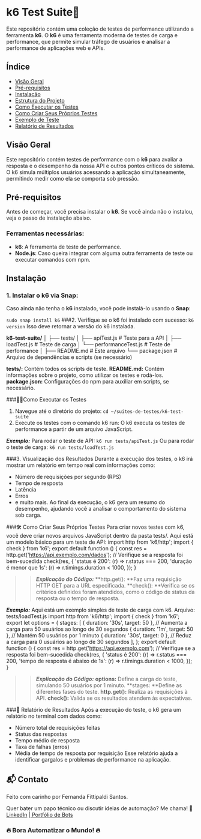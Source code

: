 # k6 Test Suite🎯

Este repositório contém uma coleção de testes de performance utilizando a ferramenta **k6**. 
O **k6** é uma ferramenta moderna de testes de carga e performance, que permite simular tráfego de usuários e analisar a performance de aplicações web e APIs.

## Índice

- [Visão Geral](#visão-geral)
- [Pré-requisitos](#pré-requisitos)
- [Instalação](#instalação)
- [Estrutura do Projeto](#estrutura-do-projeto)
- [Como Executar os Testes](#como-executar-os-testes)
- [Como Criar Seus Próprios Testes](#como-criar-seus-próprios-testes)
- [Exemplo de Teste](#exemplo-de-teste)
- [Relatório de Resultados](#relatório-de-resultados)

## Visão Geral

Este repositório contém testes de performance com o **k6** para avaliar a resposta e o desempenho da nossa API e outros pontos críticos do sistema. O k6 simula múltiplos usuários acessando a aplicação simultaneamente, permitindo medir como ela se comporta sob pressão.

## Pré-requisitos

Antes de começar, você precisa instalar o **k6**. Se você ainda não o instalou, veja o passo de instalação abaixo.

### Ferramentas necessárias:

- **k6**: A ferramenta de teste de performance.
- **Node.js**: Caso queira integrar com alguma outra ferramenta de teste ou executar comandos com npm.
  
## Instalação

### 1. Instalar o **k6** via **Snap**:

Caso ainda não tenha o **k6** instalado, você pode instalá-lo usando o **Snap**:

`sudo snap install k6`
###2. Verifique se o k6 foi instalado com sucesso:
`k6 version`
Isso deve retornar a versão do k6 instalada.

**k6-test-suite/**
│
├── tests/
│   ├── apiTest.js            # Teste para a API
│   ├── loadTest.js           # Teste de carga
│   └── performanceTest.js    # Teste de performance
│
├── README.md                # Este arquivo
└── package.json              # Arquivo de dependências e scripts (se necessário)

**tests/:** Contém todos os scripts de teste.
**README.md:** Contém informações sobre o projeto, como utilizar os testes e rodá-los.
**package.json:** Configurações do npm para auxiliar em scripts, se necessário.

###🧑‍💻Como Executar os Testes
1. Navegue até o diretório do projeto:
`cd ~/suites-de-testes/k6-test-suite`
2. Execute os testes com o comando k6 run:
O k6 executa os testes de performance a partir de um arquivo JavaScript.

***Exemplo:***
Para rodar o teste de API:
`k6 run tests/apiTest.js`
Ou para rodar o teste de carga:
`k6 run tests/loadTest.js`

###3. Visualização dos Resultados
Durante a execução dos testes, o k6 irá mostrar um relatório em tempo real com informações como:
- Número de requisições por segundo (RPS)
- Tempo de resposta
- Latência
- Erros
- e muito mais.
Ao final da execução, o k6 gera um resumo do desempenho, ajudando você a analisar o comportamento do sistema sob carga.

###🛠️ Como Criar Seus Próprios Testes
Para criar novos testes com k6, você deve criar novos arquivos JavaScript dentro da pasta tests/. Aqui está um modelo básico para um teste de API:
import http from 'k6/http';
import { check } from 'k6';
export default function () {
const res = http.get('https://api.exemplo.com/dados');
  // Verifique se a resposta foi bem-sucedida
  check(res, {
    'status é 200': (r) => r.status === 200,
    'duração é menor que 1s': (r) => r.timings.duration < 1000,
  });
}


> > ***Explicação do Código:***
**http.get(): **Faz uma requisição HTTP GET para a URL especificada.
**check(): **Verifica se os critérios definidos foram atendidos, como o código de status da resposta ou o tempo de resposta.

***Exemplo:***
Aqui está um exemplo simples de teste de carga com k6.
Arquivo: tests/loadTest.js
import http from 'k6/http';
import { check } from 'k6';
export let options = {
  stages: [
    { duration: '30s', target: 50 }, // Aumenta a carga para 50 usuários ao longo de 30 segundos
    { duration: '1m', target: 50 },  // Mantém 50 usuários por 1 minuto
    { duration: '30s', target: 0 },  // Reduz a carga para 0 usuários ao longo de 30 segundos
  ],
};
export default function () {
  const res = http.get('https://api.exemplo.com');
  // Verifique se a resposta foi bem-sucedida
  check(res, {
    'status é 200': (r) => r.status === 200,
    'tempo de resposta é abaixo de 1s': (r) => r.timings.duration < 1000,
  });
}
> > ***Explicação do Código:***
**options:** Define a carga do teste, simulando 50 usuários por 1 minuto.
**stages: **Define as diferentes fases do teste.
**http.get():** Realiza as requisições à API.
**check():** Valida se os resultados atendem às expectativas.

###📝 Relatório de Resultados
Após a execução do teste, o k6 gera um relatório no terminal com dados como:
- Número total de requisições feitas
- Status das respostas
- Tempo médio de resposta
- Taxa de falhas (erros)
- Média de tempo de resposta por requisição
Esse relatório ajuda a identificar gargalos e problemas de performance na aplicação.
## 📬 Contato 
Feito com carinho por Fernanda Fittipaldi Santos. 

Quer bater um papo técnico ou discutir ideias de automação? 
Me chama! 🚀 [LinkedIn](https://www.linkedin.com/in/fefitti/ "LinkedIn") |[ Portfólio de Bots](https://sites.google.com/view/botbrisado/home " Portfólio de Bots")

### 🔥 Bora Automatizar o Mundo! 🔥
